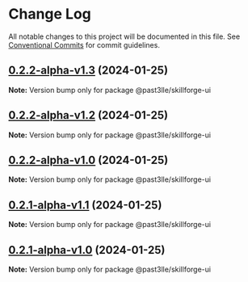 # Change Log

All notable changes to this project will be documented in this file.
See [Conventional Commits](https://conventionalcommits.org) for commit guidelines.

## [0.2.2-alpha-v1.3](https://github.com/PAST3LLE/past3lle-monorepo/compare/@past3lle/skillforge-ui@0.2.2-alpha-v1.2...@past3lle/skillforge-ui@0.2.2-alpha-v1.3) (2024-01-25)

**Note:** Version bump only for package @past3lle/skillforge-ui





## [0.2.2-alpha-v1.2](https://github.com/PAST3LLE/past3lle-monorepo/compare/@past3lle/skillforge-ui@0.2.2-alpha-v1.1...@past3lle/skillforge-ui@0.2.2-alpha-v1.2) (2024-01-25)

**Note:** Version bump only for package @past3lle/skillforge-ui





## [0.2.2-alpha-v1.0](https://github.com/PAST3LLE/past3lle-monorepo/compare/@past3lle/skillforge-ui@0.2.2-alpha.0...@past3lle/skillforge-ui@0.2.2-alpha-v1.0) (2024-01-25)

**Note:** Version bump only for package @past3lle/skillforge-ui





## [0.2.1-alpha-v1.1](https://github.com/PAST3LLE/past3lle-monorepo/compare/@past3lle/skillforge-ui@0.2.1-alpha-v1.0...@past3lle/skillforge-ui@0.2.1-alpha-v1.1) (2024-01-25)

**Note:** Version bump only for package @past3lle/skillforge-ui





## [0.2.1-alpha-v1.0](https://github.com/PAST3LLE/past3lle-monorepo/compare/@past3lle/skillforge-ui@0.2.0...@past3lle/skillforge-ui@0.2.1-alpha-v1.0) (2024-01-25)

**Note:** Version bump only for package @past3lle/skillforge-ui
